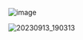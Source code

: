 ![image](https://github.com/ZavenGaloyan/YEAR_2/assets/111752809/4c808dc0-592c-4190-953e-b30c1ee15898)


![20230913_190313](https://github.com/ZavenGaloyan/YEAR_2/assets/111752809/466947ef-ef03-403e-b017-8127b7d3588b)
